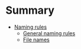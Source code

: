 # Summary

* [Naming rules](naming/naming_rules.md)
	* [General naming rules](naming/general_naming_rules.md)
	* [File names](naming/file_names.md)
